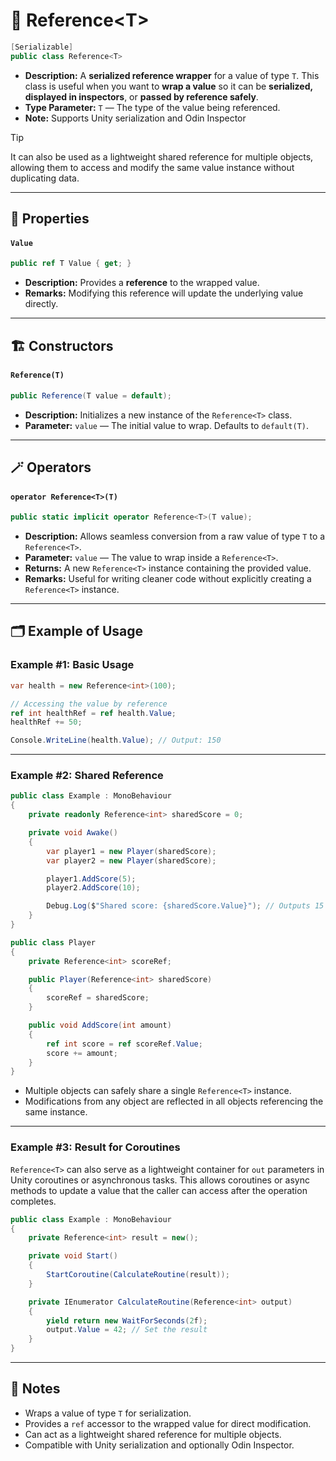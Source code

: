 # 🧩 Reference&lt;T&gt;

```csharp
[Serializable]
public class Reference<T>
```

- **Description:** A **serialized reference wrapper** for a value of type `T`. This class is useful when you want
  to **wrap a value** so it
  can be **serialized, displayed in inspectors**, or **passed by reference safely**.
- **Type Parameter:** `T` — The type of the value being referenced.
- **Note:** Supports Unity serialization and Odin Inspector

> [!TIP]
> It can also be used as a lightweight shared reference for multiple objects, allowing them to access and modify the
> same value instance without duplicating data.

---

## 🔑 Properties

#### `Value`

```csharp
public ref T Value { get; }
```

- **Description:** Provides a **reference** to the wrapped value.
- **Remarks:** Modifying this reference will update the underlying value directly.

---

## 🏗️ Constructors

#### `Reference(T)`

```csharp
public Reference(T value = default);
```

- **Description:** Initializes a new instance of the `Reference<T>` class.
- **Parameter:** `value` — The initial value to wrap. Defaults to `default(T)`.

---

## 🪄 Operators

#### `operator Reference<T>(T)`

```csharp
public static implicit operator Reference<T>(T value);
```

- **Description:** Allows seamless conversion from a raw value of type `T` to a `Reference<T>`.
- **Parameter:** `value` — The value to wrap inside a `Reference<T>`.
- **Returns:** A new `Reference<T>` instance containing the provided value.
- **Remarks:** Useful for writing cleaner code without explicitly creating a `Reference<T>` instance.

---

## 🗂 Example of Usage

### Example #1: Basic Usage

```csharp
var health = new Reference<int>(100);

// Accessing the value by reference
ref int healthRef = ref health.Value;
healthRef += 50;

Console.WriteLine(health.Value); // Output: 150
```

---

### Example #2: Shared Reference

```csharp
public class Example : MonoBehaviour
{
    private readonly Reference<int> sharedScore = 0;

    private void Awake()
    {
        var player1 = new Player(sharedScore);
        var player2 = new Player(sharedScore);

        player1.AddScore(5);
        player2.AddScore(10);

        Debug.Log($"Shared score: {sharedScore.Value}"); // Outputs 15
    }
}

public class Player
{
    private Reference<int> scoreRef;

    public Player(Reference<int> sharedScore)
    {
        scoreRef = sharedScore;
    }

    public void AddScore(int amount)
    {
        ref int score = ref scoreRef.Value;
        score += amount;
    }
}
```

- Multiple objects can safely share a single `Reference<T>` instance.
- Modifications from any object are reflected in all objects referencing the same instance.

---

### Example #3: Result for Coroutines

`Reference<T>` can also serve as a lightweight container for `out` parameters in Unity coroutines or asynchronous tasks.
This allows coroutines or async methods to update a value that the caller can access after the operation completes.

```csharp
public class Example : MonoBehaviour
{
    private Reference<int> result = new();

    private void Start()
    {
        StartCoroutine(CalculateRoutine(result));
    }

    private IEnumerator CalculateRoutine(Reference<int> output)
    {
        yield return new WaitForSeconds(2f);
        output.Value = 42; // Set the result
    }
}
```

---

## 📝 Notes

- Wraps a value of type `T` for serialization.
- Provides a `ref` accessor to the wrapped value for direct modification.
- Can act as a lightweight shared reference for multiple objects.
- Compatible with Unity serialization and optionally Odin Inspector.
